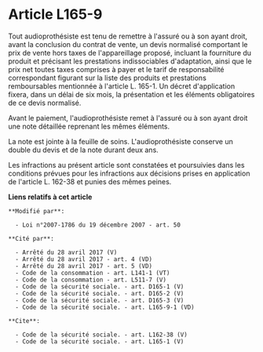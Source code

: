 # Article L165-9

Tout audioprothésiste est tenu de remettre à l'assuré ou à son ayant droit, avant la conclusion du contrat de vente, un devis
normalisé comportant le prix de vente hors taxes de l'appareillage proposé, incluant la fourniture du produit et précisant
les prestations indissociables d'adaptation, ainsi que le prix net toutes taxes comprises à payer et le tarif de
responsabilité correspondant figurant sur la liste des produits et prestations remboursables mentionnée à l'article L. 165-1.
Un décret d'application fixera, dans un délai de six mois, la présentation et les éléments obligatoires de ce devis
normalisé. 

Avant le paiement, l'audioprothésiste remet à l'assuré ou à son ayant droit une note détaillée reprenant les mêmes éléments. 

La note est jointe à la feuille de soins. L'audioprothésiste conserve un double du devis et de la note durant deux ans. 

Les infractions au présent article sont constatées et poursuivies dans les conditions prévues pour les infractions aux
décisions prises en application de l'article L. 162-38 et punies des mêmes peines.

**Liens relatifs à cet article**

	**Modifié par**:

	  - Loi n°2007-1786 du 19 décembre 2007 - art. 50

	**Cité par**:

	  - Arrêté du 28 avril 2017 (V)
	  - Arrêté du 28 avril 2017 - art. 4 (VD)
	  - Arrêté du 28 avril 2017 - art. 5 (VD)
	  - Code de la consommation - art. L141-1 (VT)
	  - Code de la consommation - art. L511-7 (V)
	  - Code de la sécurité sociale. - art. D165-1 (V)
	  - Code de la sécurité sociale. - art. D165-2 (V)
	  - Code de la sécurité sociale. - art. D165-3 (V)
	  - Code de la sécurité sociale. - art. L165-9-1 (VD)

	**Cite**:

	  - Code de la sécurité sociale. - art. L162-38 (V)
	  - Code de la sécurité sociale. - art. L165-1 (V)
